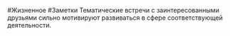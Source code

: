 #Жизненное #Заметки 
Тематические встречи с заинтересованными друзьями сильно мотивируют развиваться в сфере соответствующей деятельности.